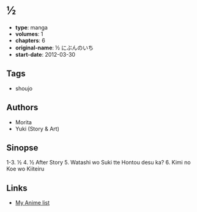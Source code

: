 # ½

-   **type**: manga
-   **volumes**: 1
-   **chapters**: 6
-   **original-name**: ½ にぶんのいち
-   **start-date**: 2012-03-30

## Tags

-   shoujo

## Authors

-   Morita
-   Yuki (Story & Art)

## Sinopse

1-3. ½ 4. ½ After Story 5. Watashi wo Suki tte Hontou desu ka? 6. Kimi no Koe wo Kiiteiru

## Links

-   [My Anime list](https://myanimelist.net/manga/83921/%C2%BD)

